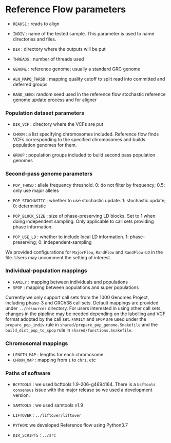 # Reference Flow parameters

- `READS1` : reads to align

- `INDIV` : name of the tested sample. This parameter is used to name directories and files.

- `DIR` : directory where the outputs will be put

- `THREADS` : number of threads used

- `GENOME` : reference genome; usually a standard GRC genome

- `ALN_MAPQ_THRSD` : mapping quality cutoff to split read into committed and deferred groups

- `RAND_SEED`: random seed used in the reference flow stochastic reference genome update process and for aligner

### Population dataset parameters

- `DIR_VCF` : directory where the VCFs are put

- `CHROM` : a list specifying chromosomes included. 
Reference flow finds VCFs corresponding to the specified chromosomes and builds population genomes for them.

- `GROUP` : population groups included to build second pass population genomes

### Second-pass genome parameters
- `POP_THRSD` : allele frequency threshold. 0: do not filter by frequency; 0.5: only use major alleles
  
- `POP_STOCHASTIC` : whether to use stochastic update. 1: stochastic update; 0: deterministic

- `POP_BLOCK_SIZE` : size of phase-preserving LD blocks. 
Set to 1 when doing independent sampling. Only applicable to call sets providing phase information.

- `POP_USE_LD` : whether to include local LD information. 1: phase-preserving; 0: independent-sampling

We provided configurations for `MajorFlow`, `RandFlow` and `RandFlow-LD` in the file.
Users may uncomment the setting of interest.


### Individual-population mappings
- `FAMILY` : mapping between individuals and populations
- `SPOP` : mapping between populations and super populations

Currently we only support call sets from the 1000 Genomes Project, including phase-3 and GRCh38 call sets.
Default mappings are provided under `../resources` directory.
For users interested in using other call sets, 
changes in the pipeline may be needed depending on the labelling and VCF format adopted by the call set.
`FAMILY` and `SPOP` are used under the `prepare_pop_indiv` rule in `shared/prepare_pop_genome.Snakefile` and 
the `build_dict_pop_to_spop` rule in `shared/functions.Snakefile`. 


### Chromosomal mappings
- `LENGTH_MAP` : lengths for each chromosome
- `CHROM_MAP` : mapping from `1` to `chr1`, etc

### Paths of software
- `BCFTOOLS` : we used bcftools 1.9-206-g4694164. 
There is a `bcftools consensus` issue with the major release so we used a development version.

- `SAMTOOLS` : we used samtools v1.9

- `LIFTOVER` : `../liftover/liftover`

- `PYTHON`: we developed Reference flow using Python3.7

- `DIR_SCRIPTS` : `../src`


